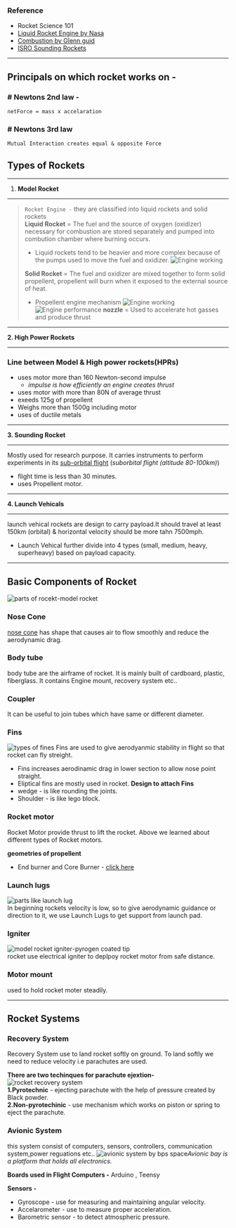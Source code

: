 ### Reference
  * Rocket Science 101
  * [Liquid Rocket Engine by Nasa](https://www.grc.nasa.gov/www/k-12/airplane/lrockth.html)
  * [Combustion by Glenn guid](https://www.grc.nasa.gov/www/k-12/airplane/combst1.html)
  * [ISRO Sounding Rockets](https://www.isro.gov.in/soundingRockets.html)
---
## Principals on which rocket works on - 
### # Newtons 2nd law - 
    netForce = mass x accelaration
### #  Newtons 3rd law
    Mutual Interaction creates equal & opposite Force

## Types of Rockets
---
1. **Model Rocket**  
---
> `Rocket Engine -`
> they are classified into liquid rockets and solid rockets  
> **Liquid Rocket** = The fuel and the source of oxygen (oxidizer) necessary for combustion are stored separately and pumped into combution chamber where burning occurs.  
>   * Liquid rockets tend to be heavier and more complex because of the pumps used to move the fuel and oxidizer.
> ![Engine working](/source/liquid%20rocket.png)
> 
> **Solid Rocket** = The fuel and oxidizer are mixed together to form solid propellent, propellent will burn when it exposed to the external source of heat.  
> * Propellent engine mechanism
>![Engine working](/source/model-rocket-engine.png)
>![Engine performance](/source/Engine%20performance.png)
> **nozzle** = Used to accelerate hot gasses and produce thrust

---

**2. High Power Rockets**
   
---
### Line between Model & High power rockets(HPRs)
* uses motor more than 160 Newton-second impulse
  * *impulse is how efficiently an engine creates thrust*
* uses motor with more than 80N of average thrust
* exeeds 125g of propellent
* Weighs more than 1500g including motor
* uses of ductile metals

---
**3. Sounding Rocket**  

---
Mostly used for research purpose. It carries instruments to perform experiments in its [sub-orbital flight](https://youtu.be/rLxuoFCfDvQ) (*suborbital flight (altitude 80-100km)*)
  * flight time is less than 30 minutes.
  * uses Propellent motor.
---
**4. Launch Vehicals**  

---
launch vehical rockets are design to carry payload.It should travel at least 150km (orbital) & horizontal velocity should be more tahn 7500mph.  
* Launch Vehical further divide into 4 types (small, medium, heavy, superheavy) based on payload capacity.
  
--- 
## Basic Components of Rocket
![parts of rocekt](./source/parts.png)-model rocket
### Nose Cone    
[nose cone](https://www.researchgate.net/profile/Ashish-Narayan-2/publication/320213955/figure/fig7/AS:719970266796033@1548665696977/Comparison-of-Mach-number-contours-of-a-spherically-blunted-nose-cone-and-parabolic-nose.png) has shape that causes air to flow smoothly and reduce the aerodynamic drag.

### Body tube
body tube are the airframe of rocket. It is mainly built of cardboard, plastic, fiberglass. It contains Engine mount, recovery system etc..

### Coupler
It can be useful to join tubes which have same or different diameter.

### Fins
![types of fines](./source/fins%20types.png)
Fins are used to give aerodyanmic stability in flight so that rocket can fly streight.
- Fins increases aerodinamic drag in lower section to allow nose point straight.
- Eliptical fins are mostly used in rocket.
**Design to attach Fins**
- wedge - is like rounding the joints.
- Shoulder - is like lego block.

### Rocket motor
Rocket Motor provide thrust to lift the rocket. Above we learned about different types of Rocket motors.  

**geometries of propellent**
- End burner and Core Burner - [click here](https://www.youtube.com/watch?v=Hu_PRwhekMc)

### Launch lugs
![parts like launch lug](./source/launch-lugs.png)  
In beginning rockets velocity is low, so to give aerodynamic guidance or direction to it, we use Launch Lugs to get support from launch pad.

### Igniter
![model rocket igniter](./source/model-rocket-igniter.png)-pyrogen coated tip  
rocket use electrical igniter to deplpoy rocket motor from safe distance.

### Motor mount
used to hold rocket moter steadily.

---

## Rocket Systems
### Recovery System
Recovery System use to land rocket softly on ground. To land softly we need to reduce velocity i.e parachutes are used.  

**There are two techinques for parachute ejextion-**   
![rocket recovery system](./source/rocket-recovery-system.png)  
**1.Pyrotechnic** - ejecting parachute with the help of pressure created by Black powder.  
**2.Non-pyrotechinic** - use mechanism which works on piston or spring to eject the parachute.

### Avionic System
this system consist of computers, sensors, controllers, communication system,power reguations etc..
![avionic system by bps space](https://i.ytimg.com/vi/pZ572Rjj9vA/maxresdefault.jpg)*Avionic bay is a platform that holds all electronics.*  

**Boards used in Flight Computers -** Arduino , Teensy  

**Sensors -**
- Gyroscope - use for measuring and maintaining angular velocity.
- Accelarometer - use to measure proper acceleration.
- Barometric sensor - to detect atmospheric pressure.